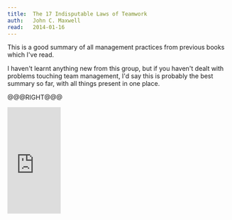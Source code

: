 ```yaml
---
title:	The 17 Indisputable Laws of Teamwork
auth:	John C. Maxwell
read:	2014-01-16
---
```





This is a good summary of all management practices from previous books which
I've read. 

I haven't learnt anything new from this group, but if you haven't dealt with
problems touching team management, I'd say this is probably the best summary
so far, with all things present in one place.

@@@RIGHT@@@
<iframe src="http://rcm-na.amazon-adsystem.com/e/cm?lt1=_blank&bc1=FFFFFF&IS2=1&npa=1&bg1=FFFFFF&fc1=000000&lc1=FF0000&t=wojcadamkoszh-20&o=1&p=8&l=as4&m=amazon&f=ifr&ref=ss_til&asins=0785274340" style="width:120px;height:240px;" scrolling="no" marginwidth="0" marginheight="0" frameborder="0"></iframe>
